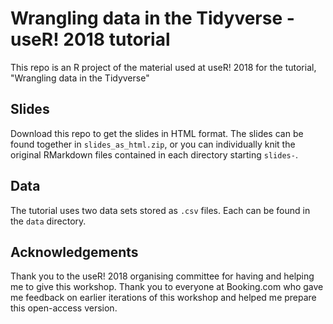 # Wrangling data in the Tidyverse - useR! 2018 tutorial

This repo is an R project of the material used at useR! 2018 for the tutorial, "Wrangling data in the Tidyverse"

## Slides

Download this repo to get the slides in HTML format. The slides can be found together in `slides_as_html.zip`, or you can individually knit the original RMarkdown files contained in each directory starting `slides-`.

## Data

The tutorial uses two data sets stored as `.csv` files. Each can be found in the `data` directory.

## Acknowledgements

Thank you to the useR! 2018 organising committee for having and helping me to give this workshop. Thank you to everyone at Booking.com who gave me feedback on earlier iterations of this workshop and helped me prepare this open-access version.
